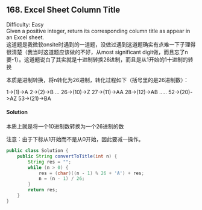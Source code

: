 ## 168. Excel Sheet Column Title
Difficulty: Easy  
Given a positive integer, return its corresponding column title as appear in an Excel sheet.  
这道题是我微软onsite时遇到的一道题，没做过遇到这道题确实有点难一下子理得很清楚（我当时这道题应该做的不好，从most significant digit做，而且忘了n要-1）。这道题说白了其实就是十进制转换26进制，而且是从1开始的1十进制的转换

本质是进制转换，将n转化为26进制，转化过程如下（括号里的是26进制数）：

1->(1)->A
2->(2)->B
...
26->(10)->Z
27->(11)->AA
28->(12)->AB
.....
52->(20)->AZ
53->(21)->BA  

#### Solution

本质上就是将一个10进制数转换为一个26进制的数

注意：由于下标从1开始而不是从0开始，因此要减一操作。  

```java
public class Solution {
    public String convertToTitle(int n) {
        String res = "";
        while (n > 0) {
            res = (char)((n - 1) % 26 + 'A') + res;
            n = (n - 1) / 26;
        }
        return res;
    }
}
```
